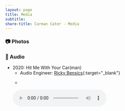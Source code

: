 ```yaml
---
layout: page
title: Media
subtitle: 
share-title: Carman Cater - Media
---
```


### :camera: Photos

### :microphone: Audio
- 2020: Hit Me With Your Car(man)  
    - Audio Engineer: [Ricky Bensics](https://www.linkedin.com/in/rickybensics/){:target="_blank"}
    - <figure>
  <audio controls src="/assets/audio/hit me with your carman.mp3"></audio>
</figure>
